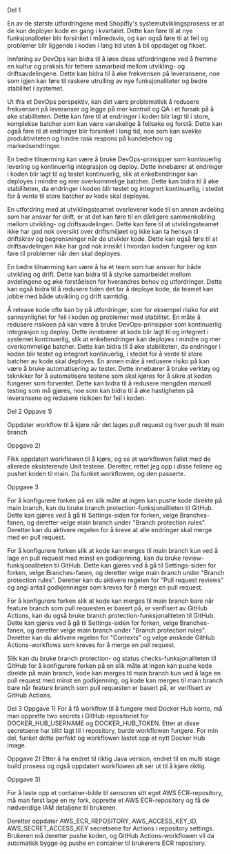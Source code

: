 Del 1

En av de største utfordringene med Shopifly's systemutviklingsprosess er at de kun deployer kode en gang i kvartalet. Dette kan føre til at nye funksjonaliteter blir forsinket i månedsvis, og kan også føre til at feil og problemer blir liggende i koden i lang tid uten å bli oppdaget og fikset.

Innføring av DevOps kan bidra til å løse disse utfordringene ved å fremme en kultur og praksis for tettere samarbeid mellom utvikling- og driftsavdelingene. Dette kan bidra til å øke frekvensen på leveransene, noe som igjen kan føre til raskere utrulling av nye funksjonaliteter og bedre stabilitet i systemet.

Ut ifra et DevOps perspektiv, kan det være problematisk å redusere frekvensen på leveranser og legge på mer kontroll og QA i et forsøk på å øke stabiliteten. Dette kan føre til at endringer i koden blir lagt til i store, komplekse batcher som kan være vanskelige å feilsøke og forstå. Dette kan også føre til at endringer blir forsinket i lang tid, noe som kan svekke produktiviteten og hindre rask respons på kundebehov og markedsendringer.

En bedre tilnærming kan være å bruke DevOps-prinsipper som kontinuerlig levering og kontinuerlig integrasjon og deploy. Dette innebærer at endringer i koden blir lagt til og testet kontinuerlig, slik at enkeltendringer kan deployes i mindre og mer overkommelige batcher. Dette kan bidra til å øke stabiliteten, da endringer i koden blir testet og integrert kontinuerlig, i stedet for å vente til store batcher av kode skal deployes.





En utfordring med at utviklingsteamet overleverer kode til en annen avdeling som har ansvar for drift, er at det kan føre til en dårligere sammenkobling mellom utvikling- og driftsavdelingen. Dette kan føre til at utviklingsteamet ikke har god nok oversikt over driftsmiljøet og ikke kan ta hensyn til driftskrav og begrensninger når de utvikler kode. Dette kan også føre til at driftsavdelingen ikke har god nok innsikt i hvordan koden fungerer og kan føre til problemer når den skal deployes.

En bedre tilnærming kan være å ha et team som har ansvar for både utvikling og drift. Dette kan bidra til å styrke samarbeidet mellom avdelingene og øke forståelsen for hverandres behov og utfordringer. Dette kan også bidra til å redusere tiden det tar å deploye kode, da teamet kan jobbe med både utvikling og drift samtidig.

Å release kode ofte kan by på utfordringer, som for eksempel risiko for økt sannsynlighet for feil i koden og problemer med stabilitet. En måte å redusere risikoen på kan være å bruke DevOps-prinsipper som kontinuerlig integrasjon og deploy. Dette innebærer at kode blir lagt til og integrert i systemet kontinuerlig, slik at enkeltendringer kan deployes i mindre og mer overkommelige batcher. Dette kan bidra til å øke stabiliteten, da endringer i koden blir testet og integrert kontinuerlig, i stedet for å vente til store batcher av kode skal deployes.
En annen måte å redusere risiko på kan være å bruke automatisering av tester. Dette innebærer å bruke verktøy og teknikker for å automatisere testene som skal kjøres for å sikre at koden fungerer som forventet. Dette kan bidra til å redusere mengden manuell testing som må gjøres, noe som kan bidra til å øke hastigheten på leveransene og redusere risikoen for feil i koden.

Del 2
Oppave 1)

Oppdater workflow til å kjøre når det lages pull request og hver push til main branch

Oppgave 2)

Fikk oppdatert workflowen til å kjøre, og se at workflowen failet med de allerede eksisterende Unit testene. Deretter, rettet jeg opp i disse feilene og pushet koden til main. Da funket workflowen, og den passerte.

Oppgave 3

For å konfigurere forken på en slik måte at ingen kan pushe kode direkte på main branch, kan du bruke branch protection-funksjonaliteten til GitHub. Dette kan gjøres ved å gå til Settings-siden for forken, velge Branches-fanen, og deretter velge main branch under "Branch protection rules". Deretter kan du aktivere regelen for å kreve at alle endringer skal merge med en pull request.

For å konfigurere forken slik at kode kan merges til main branch kun ved å lage en pull request med minst en godkjenning, kan du bruke review-funksjonaliteten til GitHub. Dette kan gjøres ved å gå til Settings-siden for forken, velge Branches-fanen, og deretter velge main branch under "Branch protection rules". Deretter kan du aktivere regelen for "Pull request reviews" og angi antall godkjenninger som kreves for å merge en pull request.

For å konfigurere forken slik at kode kan merges til main branch bare når feature branch som pull requesten er basert på, er verifisert av GitHub Actions, kan du også bruke branch protection-funksjonaliteten til GitHub. Dette kan gjøres ved å gå til Settings-siden for forken, velge Branches-fanen, og deretter velge main branch under "Branch protection rules". Deretter kan du aktivere regelen for "Contexts" og velge ønskede GitHub Actions-workflows som kreves for å merge en pull request.

Slik kan du bruke branch protection- og status checks-funksjonaliteten til GitHub for å konfigurere forken på en slik måte at ingen kan pushe kode direkte på main branch, kode kan merges til main branch kun ved å lage en pull request med minst en godkjenning, og kode kan merges til main branch bare når feature branch som pull requesten er basert på, er verifisert av GitHub Actions.

Del 3
Oppgave 1)
For å få workflow til å fungere med Docker Hub konto, må man opprette two secrets i GitHub repositoriet for DOCKER_HUB_USERNAME og DOCKER_HUB_TOKEN. Etter at disse secretsene har blitt lagt til i repository, burde workflowen fungere. For min del, funket dette perfekt og workflowen lastet opp et nytt Docker Hub image.

Oppgave 2)
Etter å ha endret til riktig Java version, endret til en multi stage build prosess og også oppdatert workflowen alt ser ut til å kjøre riktig.

Oppgave 3)

For å laste opp et container-bilde til sensoren sitt eget AWS ECR-repository, må man først lage en ny fork, opprette et AWS ECR-repository og få de nødvendige IAM detaljene til brukeren.

Deretter oppdater AWS_ECR_REPOSITORY, AWS_ACCESS_KEY_ID, AWS_SECRET_ACCESS_KEY secretsene for Actions i repository settings. Brukeren må deretter pushe koden, og GitHub Actions-workflowen vil da automatisk bygge og pushe en container til brukerens ECR repository.
